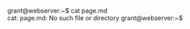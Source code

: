 <span id="a">grant@webserver</span>:<span id="c">~</span>$ cat page.md<br>cat: page.md: No such file or directory
<span id="a">grant@webserver</span>:<span id="c">~</span>$
